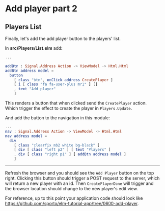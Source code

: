 # Add player part 2



## Players List

Finally, let's add the add player button to the players' list.

In __src/Players/List.elm__ add:

```elm
...

addBtn : Signal.Address Action -> ViewModel -> Html.Html
addBtn address model =
  button
    [ class "btn", onClick address CreatePlayer ]
    [ i [ class "fa fa-user-plus mr1" ] []
    , text "Add player"
    ]
 ```

This renders a button that when clicked send the `CreatePlayer` action. Which trigger the effect to create the player in `Players.Update`.

And add the button to the navigation in this module:

```elm
...
nav : Signal.Address Action -> ViewModel -> Html.Html
nav address model =
  div
    [ class "clearfix mb2 white bg-black" ]
    [ div [ class "left p2" ] [ text "Players" ]
    , div [ class "right p1" ] [ addBtn address model ]
    ]
```

---

Refresh the browser and you should see the `Add Player` button on the top right. Clicking this button should trigger a POST request to the server, which will return a new player with an id. Then `CreatePlayerDone` will trigger and the browser location should change to the new player's edit view.

For reference, up to this point your application code should look like <https://github.com/sporto/elm-tutorial-app/tree/0600-add-player>.